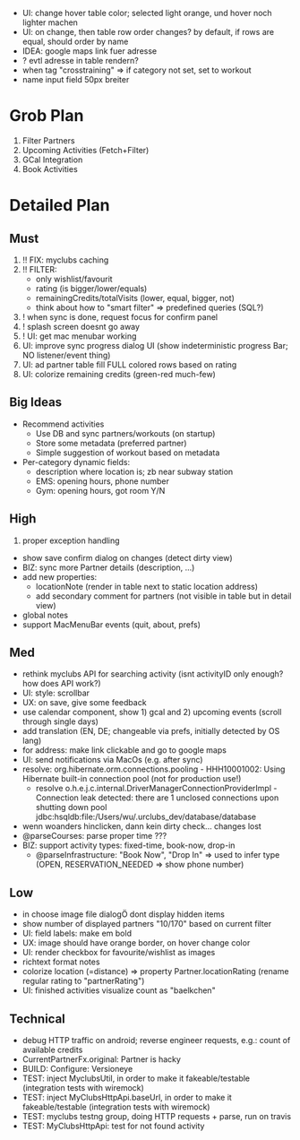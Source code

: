 
* UI: change hover table color; selected light orange, und hover noch lighter machen
* UI: on change, then table row order changes? by default, if rows are equal, should order by name
* IDEA: google maps link fuer adresse
* ? evtl adresse in table rendern?
* when tag "crosstraining" => if category not set, set to workout
* name input field 50px breiter 

# Grob Plan

1. Filter Partners
1. Upcoming Activities (Fetch+Filter)
1. GCal Integration
1. Book Activities

# Detailed Plan

## Must

1. !! FIX: myclubs caching
1. !! FILTER:
    * only wishlist/favourit
    * rating (is bigger/lower/equals)
    * remainingCredits/totalVisits (lower, equal, bigger, not)
    * think about how to "smart filter" => predefined queries (SQL?)
1. ! when sync is done, request focus for confirm panel
1. ! splash screen doesnt go away
1. ! UI: get mac menubar working
1. UI: improve sync progress dialog UI (show indeterministic progress Bar; NO listener/event thing)
1. UI: ad partner table fill FULL colored rows based on rating
1. UI: colorize remaining credits (green-red much-few)

## Big Ideas

* Recommend activities
    * Use DB and sync partners/workouts (on startup)
    * Store some metadata (preferred partner)
    * Simple suggestion of workout based on metadata
* Per-category dynamic fields:
    * description where location is; zb near subway station
    * EMS: opening hours, phone number
    * Gym: opening hours, got room Y/N

## High

1. proper exception handling
* show save confirm dialog on changes (detect dirty view)
* BIZ: sync more Partner details (description, ...)
* add new properties: 
    * locationNote (render in table next to static location address)
    * add secondary comment for partners (not visible in table but in detail view)
* global notes
* support MacMenuBar events (quit, about, prefs)

## Med

* rethink myclubs API for searching activity (isnt activityID only enough? how does API work?)
* UI: style: scrollbar
* UX: on save, give some feedback
* use calendar component, show 1) gcal and 2) upcoming events (scroll through single days)
* add translation (EN, DE; changeable via prefs, initially detected by OS lang)
* for address: make link clickable and go to google maps
* UI: send notifications via MacOs (e.g. after sync)
* resolve: org.hibernate.orm.connections.pooling - HHH10001002: Using Hibernate built-in connection pool (not for production use!)
    * resolve o.h.e.j.c.internal.DriverManagerConnectionProviderImpl - Connection leak detected: there are 1 unclosed connections upon shutting down pool jdbc:hsqldb:file:/Users/wu/.urclubs_dev/database/database
* wenn woanders hinclicken, dann kein dirty check... changes lost
* @parseCourses: parse proper time ???
* BIZ: support activity types: fixed-time, book-now, drop-in
    * @parseInfrastructure: "Book Now", "Drop In" => used to infer type (OPEN, RESERVATION_NEEDED => show phone number)

## Low

* in choose image file dialogÖ dont display hidden items
* show number of displayed partners "10/170" based on current filter
* UI: field labels: make em bold
* UX: image should have orange border, on hover change color
* UI: render checkbox for favourite/wishlist as images
* richtext format notes
* colorize location (=distance) => property Partner.locationRating (rename regular rating to "partnerRating")
* UI: finished activities visualize count as "baelkchen"

## Technical

* debug HTTP traffic on android; reverse engineer requests, e.g.: count of available credits
* CurrentPartnerFx.original: Partner is hacky
* BUILD: Configure: Versioneye
* TEST: inject MyclubsUtil, in order to make it fakeable/testable (integration tests with wiremock)
* TEST: inject MyClubsHttpApi.baseUrl, in order to make it fakeable/testable (integration tests with wiremock)
* TEST: myclubs testng group, doing HTTP requests + parse, run on travis
* TEST: MyClubsHttpApi: test for not found activity
